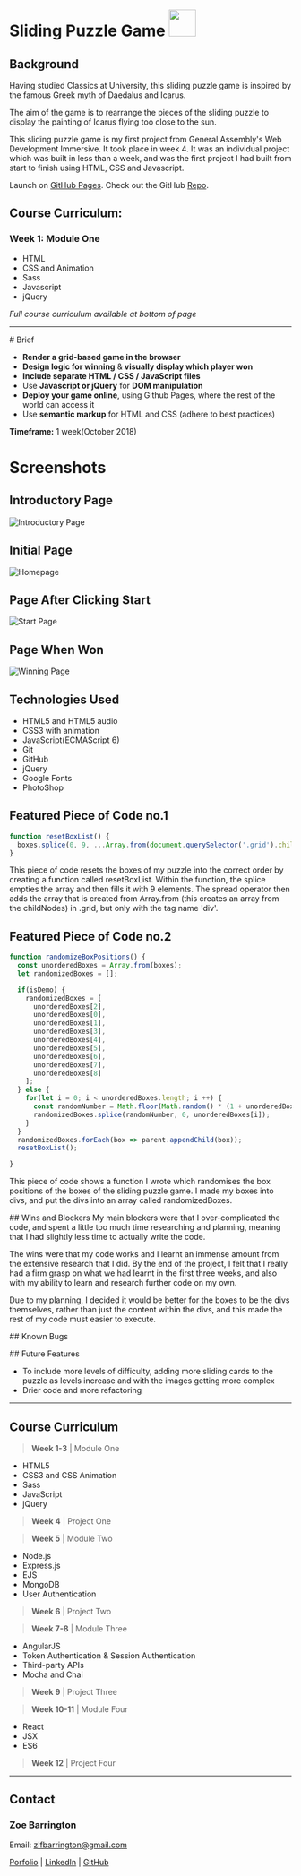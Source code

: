 # **Sliding Puzzle Game** <img src="https://images.ecosia.org/jD5BlSO0tDLKm_0ETaXJdEyBvjo=/0x390/smart/http%3A%2F%2Fimg13.deviantart.net%2F2f30%2Fi%2F2013%2F187%2F2%2F9%2Ffeather_by_latortuguitaazul-d6ca3u4.png" style="width: 48px;"/>

## Background
Having studied Classics at University, this sliding puzzle game is inspired by the famous Greek myth of Daedalus and Icarus.

The aim of the game is to rearrange the pieces of the sliding puzzle to display the painting of Icarus flying too close to the sun.

This sliding puzzle game is my first project from General Assembly's Web Development Immersive. It took place in week 4. It was an individual project which was built in less than a week, and was the first project I had built from start to finish using HTML, CSS and Javascript.

Launch on [GitHub Pages](https://zoebarrington.github.io/wdi-project-one/). Check out the GitHub [Repo](https://github.com/zoebarrington/wdi-project-one).

## Course Curriculum:
### Week 1: Module One   
* HTML
* CSS and Animation
* Sass
* Javascript
* jQuery

*Full course curriculum available at bottom of page*

***

# Brief
* **Render a grid-based game in the browser**
* **Design logic for winning** & **visually display which player won**
* **Include separate HTML / CSS / JavaScript files**
* Use **Javascript or jQuery** for **DOM manipulation**
* **Deploy your game online**, using Github Pages, where the rest of the world can access it
* Use **semantic markup** for HTML and CSS (adhere to best practices)

**Timeframe:** 1 week(October 2018)

# **Screenshots**

## Introductory Page
![Introductory Page](screenshots/introductory-page.png)

## Initial Page
![Homepage](screenshots/sliding-puzzle.png)

## Page After Clicking Start
![Start Page](screenshots/start.png)

## Page When Won
![Winning Page](screenshots/winning.png)

## Technologies Used

* HTML5 and HTML5 audio
* CSS3 with animation
* JavaScript(ECMAScript 6)
* Git
* GitHub
* jQuery
* Google Fonts
* PhotoShop

## Featured Piece of Code no.1

```JavaScript
function resetBoxList() {
  boxes.splice(0, 9, ...Array.from(document.querySelector('.grid').childNodes).filter(({tagName}) => tagName === 'DIV'));
}
```
This piece of code resets the boxes of my puzzle into the correct order by creating a function called resetBoxList. Within the function, the splice empties the array and then fills it with 9 elements. The spread operator then adds the array that is created from Array.from (this creates an array from the childNodes) in .grid, but only with the tag name 'div'.


## Featured Piece of Code no.2
```Javascript
function randomizeBoxPositions() {
  const unorderedBoxes = Array.from(boxes);
  let randomizedBoxes = [];

  if(isDemo) {
    randomizedBoxes = [
      unorderedBoxes[2],
      unorderedBoxes[0],
      unorderedBoxes[1],
      unorderedBoxes[3],
      unorderedBoxes[4],
      unorderedBoxes[5],
      unorderedBoxes[6],
      unorderedBoxes[7],
      unorderedBoxes[8]
    ];
  } else {
    for(let i = 0; i < unorderedBoxes.length; i ++) {
      const randomNumber = Math.floor(Math.random() * (1 + unorderedBoxes.length));
      randomizedBoxes.splice(randomNumber, 0, unorderedBoxes[i]);
    }
  }
  randomizedBoxes.forEach(box => parent.appendChild(box));
  resetBoxList();

}
```
This piece of code shows a function I wrote which randomises the box positions of the boxes of the sliding puzzle game. I made my boxes into divs, and put the divs into an array called randomizedBoxes.

## Wins and Blockers
My main blockers were that I over-complicated the code, and spent a little too much time researching and planning, meaning that I had slightly less time to actually write the code.

The wins were that my code works and I learnt an immense amount from the extensive research that I did. By the end of the project, I felt that I really had a firm grasp on what we had learnt in the first three weeks, and also with my ability to learn and research further code on my own.

Due to my planning, I decided it would be better for the boxes to be the divs themselves, rather than just the content within the divs, and this made the rest of my code must easier to execute.

## Known Bugs



## Future Features
* To include more levels of difficulty, adding more sliding cards to the puzzle as levels increase and with the images getting more complex
* Drier code and more refactoring
***

## Course Curriculum

> **Week 1-3** | Module One  
* HTML5
* CSS3 and CSS Animation
* Sass
* JavaScript
* jQuery

> **Week 4** | Project One

> **Week 5** | Module Two  
* Node.js
* Express.js
* EJS
* MongoDB
* User Authentication  

> **Week 6** | Project Two

> **Week 7-8** | Module Three
* AngularJS
* Token Authentication & Session Authentication
* Third-party APIs
* Mocha and Chai

> **Week 9** | Project Three

> **Week 10-11** | Module Four
* React
* JSX
* ES6

>**Week 12** | Project Four

***
## Contact
### Zoe Barrington  
Email: zlfbarrington@gmail.com

[Porfolio](zoebarrington.com) | [LinkedIn](https://www.linkedin.com/notifications/) | [GitHub](https://github.com/zoebarrington)
